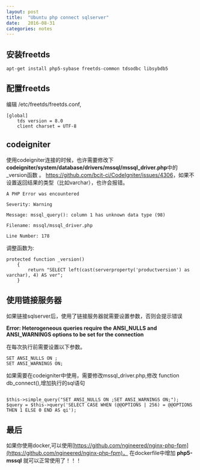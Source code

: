 ```yaml
---
layout: post
title:  "Ubuntu php connect sqlserver"
date:   2016-08-31
categories: notes
---
```


## 安装freetds


```
apt-get install php5-sybase freetds-common tdsodbc libsybdb5

```

## 配置freetds
编辑 /etc/freetds/freetds.conf,

```
[global]
	tds version = 8.0
	client charset = UTF-8

```

## codeigniter

使用codeigniter连接的时候，也许需要修改下 **codeigniter/system/database/drivers/mssql/mssql_driver.php**中的_version函数
。
<https://github.com/bcit-ci/CodeIgniter/issues/4306>，如果不设置返回结果的类型（比如varchar），也许会报错。

```
A PHP Error was encountered

Severity: Warning

Message: mssql_query(): column 1 has unknown data type (98)

Filename: mssql/mssql_driver.php

Line Number: 178

```
调整函数为:

```
protected function _version()
	{
		return "SELECT left(cast(serverproperty('productversion') as varchar), 4) AS ver";
	}

```

## 使用链接服务器

如果链接sqlserver后，使用了链接服务器就需要设置参数，否则会提示错误

**Error: Heterogeneous queries require the ANSI_NULLS and ANSI_WARNINGS options to be set for the connection**

在每次执行前需要设置以下参数。

```
SET ANSI_NULLS ON ;
SET ANSI_WARNINGS ON;

```
如果需要在codeigniter中使用，需要修改mssql_driver.php,修改 function db_connect(),增加执行的sql语句

```

$this->simple_query("SET ANSI_NULLS ON ;SET ANSI_WARNINGS ON;");
$query = $this->query('SELECT CASE WHEN (@@OPTIONS | 256) = @@OPTIONS THEN 1 ELSE 0 END AS qi');

```

## 最后

如果你使用docker,可以使用[https://github.com/ngineered/nginx-php-fpm](https://github.com/ngineered/nginx-php-fpm)，
在dockerfile中增加 **php5-mssql** 就可以正常使用了！！！

